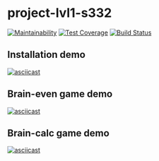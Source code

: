 # project-lvl1-s332
[![Maintainability](https://api.codeclimate.com/v1/badges/13f1eda36fbcaaa3f459/maintainability)](https://codeclimate.com/github/subakaev/project-lvl1-s332/maintainability)
[![Test Coverage](https://api.codeclimate.com/v1/badges/13f1eda36fbcaaa3f459/test_coverage)](https://codeclimate.com/github/subakaev/project-lvl1-s332/test_coverage)
[![Build Status](https://travis-ci.org/subakaev/project-lvl1-s332.svg?branch=master)](https://travis-ci.org/subakaev/project-lvl1-s332)

## Installation demo
[![asciicast](https://asciinema.org/a/kt6tcAXG1wAxQHaC8rSfSiRB8.png)](https://asciinema.org/a/kt6tcAXG1wAxQHaC8rSfSiRB8)

## Brain-even game demo
[![asciicast](https://asciinema.org/a/yetno2MmYQKXTfDfnMIkzbIPB.png)](https://asciinema.org/a/yetno2MmYQKXTfDfnMIkzbIPB)

## Brain-calc game demo
[![asciicast](https://asciinema.org/a/MinRSKPW2PkHRmN5ocfPNmMGX.png)](https://asciinema.org/a/MinRSKPW2PkHRmN5ocfPNmMGX)